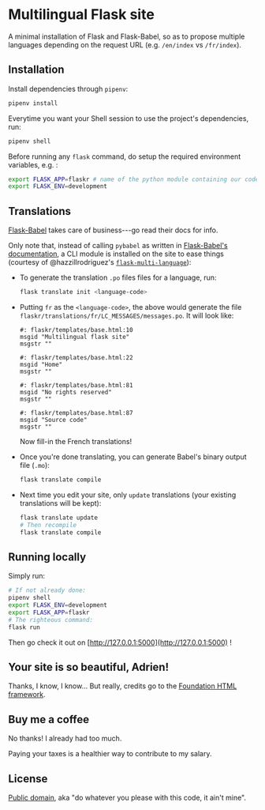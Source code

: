 # Multilingual Flask site

A minimal installation of Flask and Flask-Babel, so as to propose multiple languages depending on the request URL (e.g. `/en/index` vs `/fr/index`).

## Installation

Install dependencies through `pipenv`:

```bash
pipenv install 
```

Everytime you want your Shell session to use the project's dependencies, run:

```bash
pipenv shell
```

Before running any `flask` command, do setup the required environment variables, e.g. :

```bash
export FLASK_APP=flaskr # name of the python module containing our codebase
export FLASK_ENV=development 
```

## Translations

[Flask-Babel](https://flask-babel.tkte.ch/) takes care of business---go read their docs for info.

Only note that, instead of calling `pybabel` as written in [Flask-Babel's documentation](https://flask-babel.tkte.ch/), a CLI module is installed on the site to ease things (courtesy of @hazzillrodriguez's [`flask-multi-language`](https://github.com/hazzillrodriguez/flask-multi-language)):

* To generate the translation `.po` files  files for a language, run:

	```bash
	flask translate init <language-code>
	```

* Putting `fr` as the `<language-code>`, the above would generate the file `flaskr/translations/fr/LC_MESSAGES/messages.po`. It will look like:

	```
	#: flaskr/templates/base.html:10
	msgid "Multilingual flask site"
	msgstr ""

	#: flaskr/templates/base.html:22
	msgid "Home"
	msgstr ""

	#: flaskr/templates/base.html:81
	msgid "No rights reserved"
	msgstr ""

	#: flaskr/templates/base.html:87
	msgid "Source code"
	msgstr ""
	```

	Now fill-in the French translations!

* Once you're done translating, you can generate Babel's binary output file (`.mo`):

	```bash
	flask translate compile
	```

* Next time you edit your site, only `update` translations (your existing translations will be kept):

	```bash
	flask translate update
	# Then recompile
	flask translate compile
	```


## Running locally

Simply run:

```bash
# If not already done:
pipenv shell
export FLASK_ENV=development
export FLASK_APP=flaskr
# The righteous command:
flask run
```

Then go check it out on [http://127.0.0.1:5000](http://127.0.0.1:5000) !

## Your site is so beautiful, Adrien!

Thanks, I know, I know... But really, credits go to the [Foundation HTML framework](https://foundation.zurb.com).

## Buy me a coffee

No thanks! I already had too much.

Paying your taxes is a healthier way to contribute to my salary.

## License

[Public domain](https://creativecommons.org/publicdomain/zero/1.0/), aka "do whatever you please with this code, it ain't mine".